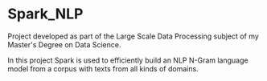 # Spark_NLP
Project developed as part of the Large Scale Data Processing subject of my Master's Degree on Data Science.

In this project Spark is used to efficiently build an NLP N-Gram language model from a corpus with texts from all kinds of domains.
